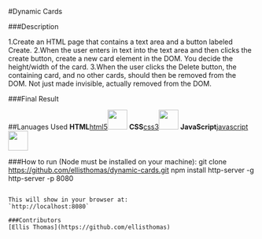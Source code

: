 #Dynamic Cards

###Description

1.Create an HTML page that contains a text area and a button labeled Create.
2.When the user enters in text into the text area and then clicks the create button, create a new card element in the DOM. You decide the height/width of the card.
3.When the user clicks the Delete button, the containing card, and no other cards, should then be removed from the DOM. Not just made invisible, actually removed from the DOM.

###Final Result

##Lanuages Used
**HTML**[html5](html5.png)<img src="https://raw.githubusercontent.com/tkswann2/tech-logos/master/html5.png" height="40">
**CSS**[css3](css3.png)<img src="https://raw.githubusercontent.com/tkswann2/tech-logos/master/css3.png" height="40">
**JavaScript**[javascript](jslogo.png)<img src="https://raw.githubusercontent.com/tkswann2/tech-logos/master/jslogo.png" height="40">

###How to run (Node must be installed on your machine):
git clone https://github.com/ellisthomas/dynamic-cards.git
npm install http-server -g
http-server -p 8080
```

This will show in your browser at:
`http://localhost:8080`

###Contributors
[Ellis Thomas](https://github.com/ellisthomas)